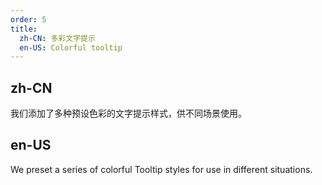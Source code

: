 ```yaml
---
order: 5
title:
  zh-CN: 多彩文字提示
  en-US: Colorful tooltip
---
```


## zh-CN

我们添加了多种预设色彩的文字提示样式，供不同场景使用。

## en-US

We preset a series of colorful Tooltip styles for use in different situations.
